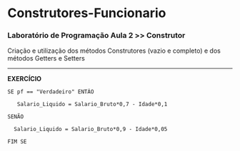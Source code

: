 # Construtores-Funcionario
### Laboratório de Programação Aula 2 >> Construtor

Criação e utilização dos métodos Construtores (vazio e completo) e dos métodos Getters e Setters
_____
**EXERCÍCIO**

    SE pf == "Verdadeiro" ENTÃO

       Salario_Liquido = Salario_Bruto*0,7 - Idade*0,1

    SENÃO

      Salario_Liquido = Salario_Bruto*0,9 - Idade*0,05

    FIM SE
